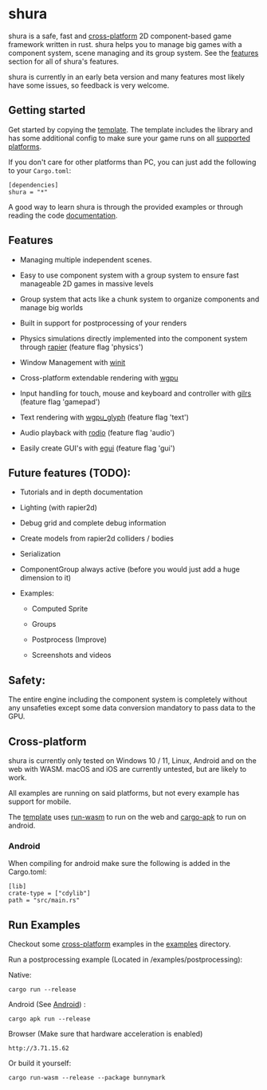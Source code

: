 # shura

shura is a safe, fast and [cross-platform](#Cross-platform) 2D component-based game framework written in rust. shura helps you to manage big games with a component system, scene managing and its group system. See the [features](#Features) section for all of shura's features.

shura is currently in an early beta version and many features most likely have some issues, so feedback is very welcome.

## Getting started

Get started by copying the [template](https://github.com/AndriBaal/shura/tree/main/examples/template). The template includes the library and has some additional config to make sure your game runs on all [supported platforms](#Cross-platform).

If you don't care for other platforms than PC, you can just add the following to your `Cargo.toml`:

```
[dependencies]
shura = "*"
```

A good way to learn shura is through the provided examples or through reading the code [documentation](https://docs.rs/shura).

## Features

- Managing multiple independent scenes.

- Easy to use component system with a group system to ensure fast manageable 2D games in massive levels

- Group system that acts like a chunk system to organize components and manage big worlds

- Built in support for postprocessing of your renders

- Physics simulations directly implemented into the component system through [rapier](https://github.com/dimforge/rapier) (feature flag 'physics')

- Window Management with [winit](https://github.com/rust-windowing/winit)

- Cross-platform extendable rendering with [wgpu](https://github.com/gfx-rs/wgpu)

- Input handling for touch, mouse and keyboard and controller with [gilrs](https://gitlab.com/gilrs-project/gilrs) (feature flag 'gamepad')

- Text rendering with [wgpu_glyph](https://github.com/hecrj/wgpu_glyph) (feature flag 'text')

- Audio playback with [rodio](https://github.com/RustAudio/rodio) (feature flag 'audio')

- Easily create GUI's with [egui](https://github.com/emilk/egui) (feature flag 'gui')

## Future features (TODO):

- Tutorials and in depth documentation

- Lighting (with rapier2d)

- Debug grid and complete debug information

- Create models from rapier2d colliders / bodies

- Serialization

- ComponentGroup always active (before you would just add a huge dimension to it) 

- Examples:

    - Computed Sprite

    - Groups

    - Postprocess (Improve)

    - Screenshots and videos

## Safety:

The entire engine including the component system is completely without any unsafeties except some data conversion mandatory to pass data to the GPU.

## Cross-platform

shura is currently only tested on Windows 10 / 11, Linux, Android and on the web with WASM. macOS and iOS are currently untested, but are likely to work.

All examples are running on said platforms, but not every example has support for mobile.

The [template](https://github.com/AndriBaal/shura/tree/main/examples/template) uses [run-wasm](https://github.com/rukai/cargo-run-wasm) to run on the web and [cargo-apk](https://github.com/rust-mobile/cargo-apk) to run on android.

### Android

When compiling for android make sure the following is added in the Cargo.toml:

```
[lib]
crate-type = ["cdylib"]
path = "src/main.rs"
```

## Run Examples

Checkout some [cross-platform](#Cross-platform) examples in the [examples](https://github.com/AndriBaal/shura/tree/main/examples) directory.

Run a postprocessing example (Located in /examples/postprocessing):

Native:
```
cargo run --release
```

Android (See [Android](#Android)) :
```
cargo apk run --release
```

Browser (Make sure that hardware acceleration is enabled)
```
http://3.71.15.62
```
Or build it yourself:
```
cargo run-wasm --release --package bunnymark
```
